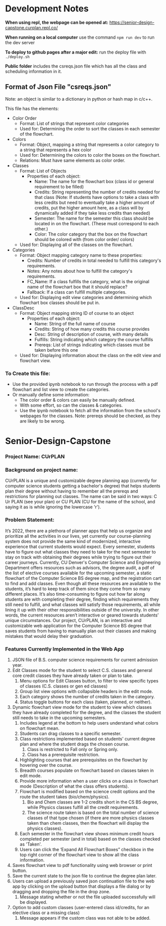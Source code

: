 # Development Notes
**When using repl, the webpage can be opened at:**
https://senior-design-capstone.curplan.repl.co/

**When running on a local computer**
use the command ```npm run dev``` to run the dev server

**To deploy to github pages after a major edit:** run the deploy file with ```./deploy.sh```

**Public folder** includes the csreqs.json file which has all the class and scheduling information in it.

## Format of Json File "csreqs.json"
Note: an object is similar to a dictionary in python or hash map in c/c++.

This file has the elements: 
- Color Order
    - Format: List of strings that represent color categories
    - Used for: Determining the order to sort the classes in each semester of the flowchart.
- Colors
    - Format: Object, mapping a string that represents a color category to a string that represents a hex color
    - Used for: Determining the colors to color the boxes on the flowchart.
    - Relations: Must have same elements as color order.
- Classes
    - Format: List of Objects
        - Properties of each object:
            - Name: The name for the flowchart box (class id or general requirement to be filled)
            - Credits: String representing the number of credits needed for that class (Note: If students have options to take a class with less credits but need to eventually take a higher amount of credits, put the higher amount here, as a class will by dynamically added if they take less credits than needed)
            - Semester: The name for the semester this class should be located in on the flowchart. (These must correspond to each other.)
            - Color: The color category that the box on the flowchart should be colored with (from color order/ colors)
    - Used for: Displaying all of the classes on the flowchart.
- Categories
    - Format: Object mapping category name to these properties:
        - Credits: Number of credits in total needed to fulfill this category's requirements.
        - Notes: Any notes about how to fulfill the category's requirements.
        - FC_Name: If a class fulfills the category, what is the original name of the flowchart box that it should replace?
        - Fallback: If a class can fulfill multiple categories.
    - Used for: Displaying edit view categories and determining which flowchart box classes should be put in.
- ClassDesc
    - Format: Object mapping string ID of course to an object
        - Properties of each object:
            - Name: String of the full name of course
            - Credits: String of how many credits this course provides
            - Desc: String of description of course, with many details
            - Fulfills: String indicating which category the course fulfills
            - Prereqs: List of strings indicating which classes must be taken before this one
    - Used for: Displaying information about the class on the edit view and flowchart view. 

### To Create this file:
- Use the provided ipynb notebook to run through the process with a pdf flowchart and list view to create the categories.
- Or manually define some information:
    - The color order & colors can easily be manually defined.
    - With some effort, so can the classes & categories.
    - Use the ipynb notebook to fetch all the information from the school's webpages for the classes. Note: prereqs should be checked, as they are likely to be wrong. 

# Senior-Design-Capstone
### Project Name: CUrPLAN

### Background on project name:
CUrPLAN is a unique and customizable degree planning app (currently for computer science students getting a bachelor's degree) that helps students plan their degree without having to remember all the prereqs and restrictions for planning out classes. The name can be said in two ways: C Ur PLAN (see your plan) or CU PLAN (CU for the name of the school, and saying it as is while ignoring the lowercase 'r'). 

### Problem Statement:  
It’s 2022, there are a plethora of planner apps that help us organize and prioritize all the activities in our lives, yet currently our course-planning system does not provide the same kind of modernized, interactive experience that current students would expect. Every semester, students have to figure out what classes they need to take for the next semester to stay on track with obtaining their degrees while trying to figure out their career journeys. Currently, CU Denver's Computer Science and Engineering Department offers resources such as advisors, the degree audit, a pdf of the list of elective courses available for the upcoming semester, a static flowchart of the Computer Science BS degree map, and the registration cart to find and add classes. Even though all these resources are available to the students, it’s hard to keep track of them since they come from so many different places. It’s also time-consuming to figure out how far along students are with completing their degree, finding which requirements they still need to fulfill, and what classes will satisfy those requirements, all while lining it up with their other responsibilities outside of the university. In other words, the current resources aren’t interactive or geared towards students’ unique circumstances. Our project, CUrPLAN, is an interactive and customizable web application for the Computer Science BS degree that saves students from having to manually plan out their classes and making mistakes that would delay their graduation.

### Features Currently Implemented in the Web App  
1) JSON file of B.S. computer science requirements for current admission year.  
2) Edit Classes mode for the student to select C.S. classes and general core credit classes they have already taken or plan to take.  
	1) Menu options for Edit Classes button, to filter to view specific types of classes (C.S. classes or gen ed classes)  
	2) Group list view options with collapsible headers in the edit mode.   
	3) Each category shows the number of credits taken in the category.   
	4) Status toggle buttons for each class (taken, planned, or neither).  
3) Dynamic flowchart view mode for the student to view which classes they have already completed for the degree, and the classes the student still needs to take in the upcoming semesters.  
	1) Includes legend at the bottom to help users understand what colors on flowchart mean.  
	2) Students can drag classes to a specific semester.  
	3) Class restrictions implemented based on students' current degree plan and where the student drags the chosen course.  
		1) Class is restricted to Fall only or Spring only.  
		2) Class has a prerequisite restriction.  
	4) Highlighting courses that are prerequisites on the flowchart by hovering over the course.  
	5) Breadth courses populate on flowchart based on classes taken in edit mode.  
	6) Provide more information when a user clicks on a class in flowchart mode (Description of what the class offers students).  
	7) Flowchart is modified based on the science credit options and the route the student takes (bio/chem/physics).  
		1) Bio and Chem classes are 1-2 credits short in the CS BS degree, while Physics classes fulfill all the credit requirements.  
		2) The science route taken is based on the total number of science classes of that type chosen (if there are more physics classes taken than chem classes, then the flowchart will display the physics classes).  
	8) Each semester in the flowchart view shows minimum credit hours completed per semester (and in total) based on the classes checked as 'Taken'.  
	9) Users can click the ‘Expand All Flowchart Boxes” checkbox in the top right corner of the flowchart view to show all the class information.  
4) Saves flowchart view to pdf functionality using web browser or print button.  
5) Save the current state to the json file to continue the degree plan later.  
6) Users can upload a previously saved json continuation file to the web app by clicking on the upload button that displays a file dialog or by dragging and dropping the file in the drop zone.  
	1) Message stating whether or not the file uploaded successfully will be displayed.  
7) Option to add custom classes (user-entered class id/credits, for an elective class or a missing class)  
	1) Message appears if the custom class was not able to be added.   
